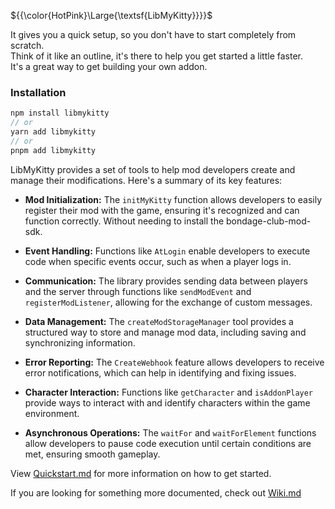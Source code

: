 ${{\color{HotPink}\Large{\textsf{LibMyKitty}}}}$

It gives you a quick setup, so you don't have to start completely from scratch.</br>
Think of it like an outline, it's there to help you get started a little faster.</br>
It's a great way to get building your own addon.

### Installation

```ts
npm install libmykitty
// or
yarn add libmykitty
// or
pnpm add libmykitty
```

LibMyKitty provides a set of tools to help mod developers create and manage their modifications. Here's a summary of its key features:

- **Mod Initialization:** The `initMyKitty` function allows developers to easily register their mod with the game, ensuring it's recognized and can function correctly. Without needing to install the bondage-club-mod-sdk.

- **Event Handling:** Functions like `AtLogin` enable developers to execute code when specific events occur, such as when a player logs in.
- **Communication:** The library provides sending data between players and the server through functions like `sendModEvent` and `registerModListener`, allowing for the exchange of custom messages.
- **Data Management:** The `createModStorageManager` tool provides a structured way to store and manage mod data, including saving and synchronizing information.
- **Error Reporting:** The `CreateWebhook` feature allows developers to receive error notifications, which can help in identifying and fixing issues.
- **Character Interaction:** Functions like `getCharacter` and `isAddonPlayer` provide ways to interact with and identify characters within the game environment.
- **Asynchronous Operations:** The `waitFor` and `waitForElement` functions allow developers to pause code execution until certain conditions are met, ensuring smooth gameplay.

View [Quickstart.md](wiki/quickstart.md) for more information on how to get started.

If you are looking for something more documented, check out [Wiki.md](wiki/wiki.md)
